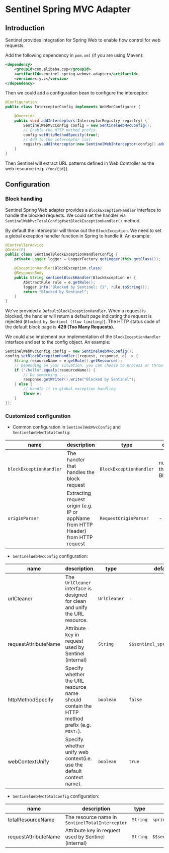 # Sentinel Spring MVC Adapter

## Introduction

Sentinel provides integration for Spring Web to enable flow control for web requests.

Add the following dependency in `pom.xml` (if you are using Maven):

```xml
<dependency>
    <groupId>com.alibaba.csp</groupId>
    <artifactId>sentinel-spring-webmvc-adapter</artifactId>
    <version>x.y.z</version>
</dependency>
```

Then we could add a configuration bean to configure the interceptor:

```java
@Configuration
public class InterceptorConfig implements WebMvcConfigurer {

    @Override
    public void addInterceptors(InterceptorRegistry registry) {
        SentinelWebMvcConfig config = new SentinelWebMvcConfig();
        // Enable the HTTP method prefix.
        config.setHttpMethodSpecify(true);
        // Add to the interceptor list.
        registry.addInterceptor(new SentinelWebInterceptor(config)).addPathPatterns("/**");
    }
}
```

Then Sentinel will extract URL patterns defined in Web Controller as the web resource (e.g. `/foo/{id}`).

## Configuration

### Block handling

Sentinel Spring Web adapter provides a `BlockExceptionHandler` interface to handle the blocked requests.
We could set the handler via `SentinelWebMvcTotalConfig#setBlockExceptionHandler()` method.

By default the interceptor will throw out the `BlockException`.
We need to set a global exception handler function in Spring to handle it. An example:

```java
@ControllerAdvice
@Order(0)
public class SentinelBlockExceptionHandlerConfig {
    private Logger logger = LoggerFactory.getLogger(this.getClass());

    @ExceptionHandler(BlockException.class)
    @ResponseBody
    public String sentinelBlockHandler(BlockException e) {
        AbstractRule rule = e.getRule();
        logger.info("Blocked by Sentinel: {}", rule.toString());
        return "Blocked by Sentinel";
    }
}
```

We've provided a `DefaultBlockExceptionHandler`. When a request is blocked, the handler will return a default page
indicating the request is rejected (`Blocked by Sentinel (flow limiting)`).
The HTTP status code of the default block page is **429 (Too Many Requests)**.

We could also implement our implementation of the `BlockExceptionHandler` interface and
set to the config object. An example:

```java
SentinelWebMvcConfig config = new SentinelWebMvcConfig();
config.setBlockExceptionHandler((request, response, e) -> {
    String resourceName = e.getRule().getResource();
    // Depending on your situation, you can choose to process or throw
    if ("/hello".equals(resourceName)) {
        // Do something ......
        response.getWriter().write("Blocked by Sentinel");
    } else {
        // Handle it in global exception handling
        throw e;
    }
});
```

### Customized configuration

- Common configuration in `SentinelWebMvcConfig` and `SentinelWebMvcTotalConfig`:

| name | description | type | default value |
|------|------------|------|-------|
| `blockExceptionHandler`| The handler that handles the block request | `BlockExceptionHandler` | null (throw out the BlockException) |
| `originParser` | Extracting request origin (e.g. IP or appName from HTTP Header) from HTTP request | `RequestOriginParser` | - |

- `SentinelWebMvcConfig` configuration:

| name | description | type | default value |
|------|------------|------|-------|
| urlCleaner | The `UrlCleaner` interface is designed for clean and unify the URL resource. | `UrlCleaner` | - |
| requestAttributeName | Attribute key in request used by Sentinel (internal) | `String` | `$$sentinel_spring_web_entry_attr` |
| httpMethodSpecify | Specify whether the URL resource name should contain the HTTP method prefix (e.g. `POST:`). | `boolean` | `false` |
| webContextUnify | Specify whether unify web context(i.e. use the default context name). | `boolean` | `true` |

- `SentinelWebMvcTotalConfig` configuration:

| name | description | type | default value |
|------|------------|------|-------|
| totalResourceName | The resource name in `SentinelTotalInterceptor` | `String` | `spring-mvc-total-url-request` |
| requestAttributeName | Attribute key in request used by Sentinel (internal) | `String` | `$$sentinel_spring_web_total_entry_attr` |
